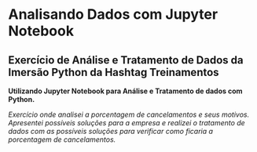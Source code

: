 # Analisando Dados com Jupyter Notebook

## Exercício de Análise e Tratamento de Dados da Imersão Python da Hashtag Treinamentos

**Utilizando Jupyter Notebook para Análise e Tratamento de dados com Python.** <br>

*Exercício onde analisei a porcentagem de cancelamentos e seus motivos. Apresentei possíveis soluções para a empresa e realizei o tratamento de dados com as possíveis soluções para verificar como ficaria a porcentagem de cancelamentos.*